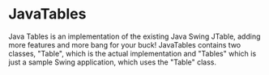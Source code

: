 # JavaTables
Java Tables is an implementation of the existing Java Swing JTable, adding more features and more bang for your buck!
JavaTables contains two classes, "Table", which is the actual implementation and "Tables" which is just a sample Swing application, which uses the "Table" class.
